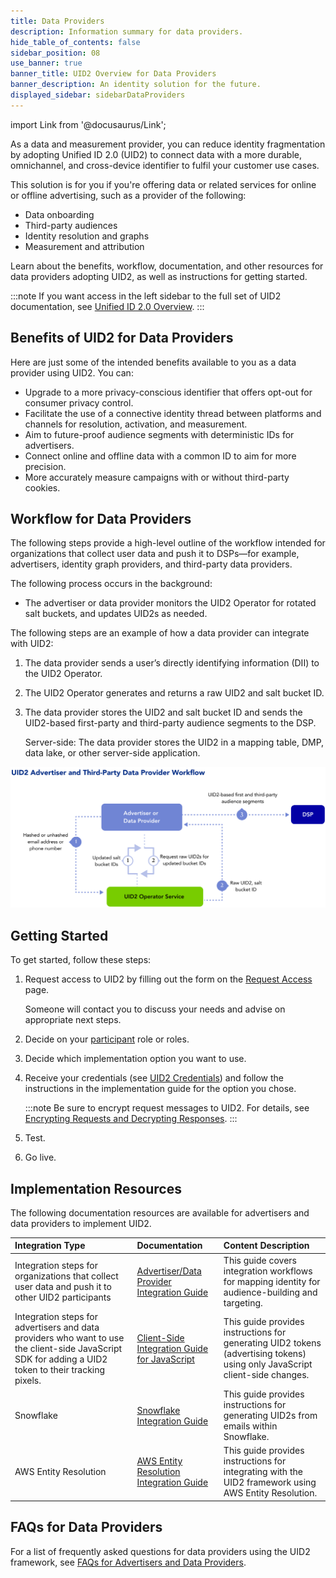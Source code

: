 ```yaml
---
title: Data Providers
description: Information summary for data providers.
hide_table_of_contents: false
sidebar_position: 08
use_banner: true
banner_title: UID2 Overview for Data Providers
banner_description: An identity solution for the future.
displayed_sidebar: sidebarDataProviders
---
```


import Link from '@docusaurus/Link';

As a data and measurement provider, you can reduce identity fragmentation by adopting Unified ID 2.0 (UID2) to connect data with a more durable, omnichannel, and cross-device identifier to fulfil your customer use cases.

This solution is for you if you're offering data or related services for online or offline advertising, such as a provider of the following:
- Data onboarding
- Third-party audiences
- Identity resolution and graphs
- Measurement and attribution

Learn about the benefits, workflow, documentation, and other resources for data providers adopting UID2, as well as instructions for getting started.

:::note
If you want access in the left sidebar to the full set of UID2 documentation, see [Unified ID 2.0 Overview](../intro.md).
:::

## Benefits of UID2 for Data Providers

Here are just some of the intended benefits available to you as a data provider using UID2. You can:
- Upgrade to a more privacy-conscious identifier that offers opt-out for consumer privacy control.
- Facilitate the use of a connective identity thread between platforms and channels for resolution, activation, and measurement.
- Aim to future-proof audience segments with deterministic IDs for advertisers.
- Connect online and offline data with a common ID to aim for more precision.
- More accurately measure campaigns with or without third-party cookies.

## Workflow for Data Providers

The following steps provide a high-level outline of the workflow intended for organizations that collect user data and push it to DSPs—for example, advertisers, identity graph providers, and third-party data providers.

The following process occurs in the background:
* The advertiser or data provider monitors the UID2 Operator for rotated salt buckets, and updates UID2s as needed.

The following steps are an example of how a data provider can integrate with UID2:

1. The data provider sends a user’s <Link href="../ref-info/glossary-uid#gl-dii">directly identifying information (DII)</Link> to the UID2 Operator.

   <!-- euid_only_ep_20240312 ("consented" in above line DP only EUID only) -->

2. The UID2 Operator generates and returns a raw UID2 and salt bucket ID.
3. The data provider stores the UID2 and salt bucket ID and sends the UID2-based first-party and third-party audience segments to the DSP. 

   Server-side: The data provider stores the UID2 in a mapping table, DMP, data lake, or other server-side application.

![Data Provider Workflow](images/UID2AdvertiserAndThirdPartyDataProviderWorkflow.svg)

## Getting Started

To get started, follow these steps:

1. Request access to UID2 by filling out the form on the [Request Access](/request-access) page.

   Someone will contact you to discuss your needs and advise on appropriate next steps.
1. Decide on your [participant](../intro.md#participants) role or roles.
1. Decide which implementation option you want to use.
1. Receive your credentials (see [UID2 Credentials](../getting-started/gs-credentials.md)) and follow the instructions in the implementation guide for the option you chose.

   :::note
   Be sure to encrypt request messages to UID2. For details, see [Encrypting Requests and Decrypting Responses](../getting-started/gs-encryption-decryption.md).
   :::
1. Test.
1. Go live.

## Implementation Resources

The following documentation resources are available for advertisers and data providers to implement UID2.

| Integration Type| Documentation | Content Description |
| :--- | :--- | :--- |
| Integration steps for organizations that collect user data and push it to other UID2 participants | [Advertiser/Data Provider Integration Guide](../guides/advertiser-dataprovider-guide.md) | This guide covers integration workflows for mapping identity for audience-building and targeting. |
| Integration steps for advertisers and data providers who want to use the client-side JavaScript SDK for adding a UID2 token to their tracking pixels. | [Client-Side Integration Guide for JavaScript](../guides/publisher-client-side.md) | This guide provides instructions for generating UID2 tokens (advertising tokens) using only JavaScript client-side changes.<!-- UID2_only: Not applicable for EUID --> |
| Snowflake | [Snowflake Integration Guide](../guides/snowflake_integration.md) | This guide provides instructions for generating UID2s from emails within Snowflake. |
| AWS Entity Resolution | [AWS Entity Resolution Integration Guide](../guides/integration-aws-entity-resolution.md) | This guide provides instructions for integrating with the UID2 framework using AWS Entity Resolution. |

## FAQs for Data Providers

For a list of frequently asked questions for data providers using the UID2 framework, see [FAQs for Advertisers and Data Providers](../getting-started/gs-faqs.md#faqs-for-advertisers-and-data-providers).
